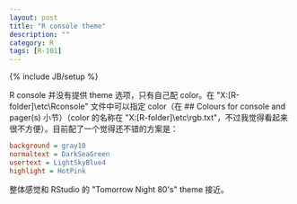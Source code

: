 ```yaml
---
layout: post
title: "R console theme"
description: ""
category: R
tags: [R-101]
---
```

{% include JB/setup %}

R console 并没有提供 theme 选项，只有自己配 color。在 "X:[R-folder]\etc\Rconsole" 文件中可以指定 color（在 ## Colours for console and pager(s) 小节）（color 的名称在 "X:[R-folder]\etc\rgb.txt"，不过我觉得看起来很不方便）。目前配了一个觉得还不错的方案是：

```ini
background = gray10 
normaltext = DarkSeaGreen 
usertext = LightSkyBlue4 
highlight = HotPink 
```

整体感觉和 RStudio 的 "Tomorrow Night 80's" theme 接近。